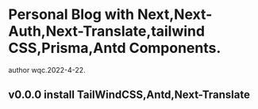 # Personal Blog with Next,Next-Auth,Next-Translate,tailwind CSS,Prisma,Antd Components.
author wqc.2022-4-22.

## v0.0.0 install TailWindCSS,Antd,Next-Translate

